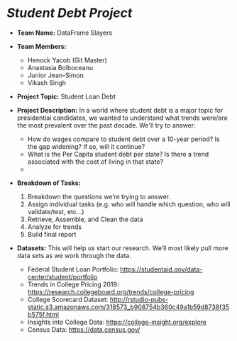 # _Student Debt Project_

* **Team Name:** DataFrame Slayers
* **Team Members:**
	* Henock Yacob (Git Master)
	* Anastasia Bolboceanu
	* Junior Jean-Simon
	* Vikash Singh

* **Project Topic:** Student Loan Debt
* **Project Description:** In a world where student debt is a major topic for presidential candidates, we wanted to understand what trends 			were/are the most prevalent over the past decade. We'll try to answer: 
	* How do wages compare to student debt over a 10-year period? Is the gap widening? If so, will it continue?
	* What is the Per Capita student debt per state? Is there a trend associated with the cost of living in that state? 
	* <Insert Question>

* **Breakdown of Tasks:**
	1. Breakdown the questions we’re trying to answer.
	2. Assign individual tasks (e.g. who will handle which question, who will validate/test, etc…)
	3. Retrieve, Assemble, and Clean the data
	4. Analyze for trends
	5. Build final report

* **Datasets:** This will help us start our research. We’ll most likely pull more data sets as we work through the data. 
	* Federal Student Loan Portfolio: https://studentaid.gov/data-center/student/portfolio
	* Trends in College Pricing 2019: https://research.collegeboard.org/trends/college-pricing
	* College Scorecard Dataset: http://rstudio-pubs-static.s3.amazonaws.com/318573_b908754b360c49a1b59d8738f35b575f.html
	* Insights into College Data: https://college-insight.org/explore
	* Census Data: https://data.census.gov/
